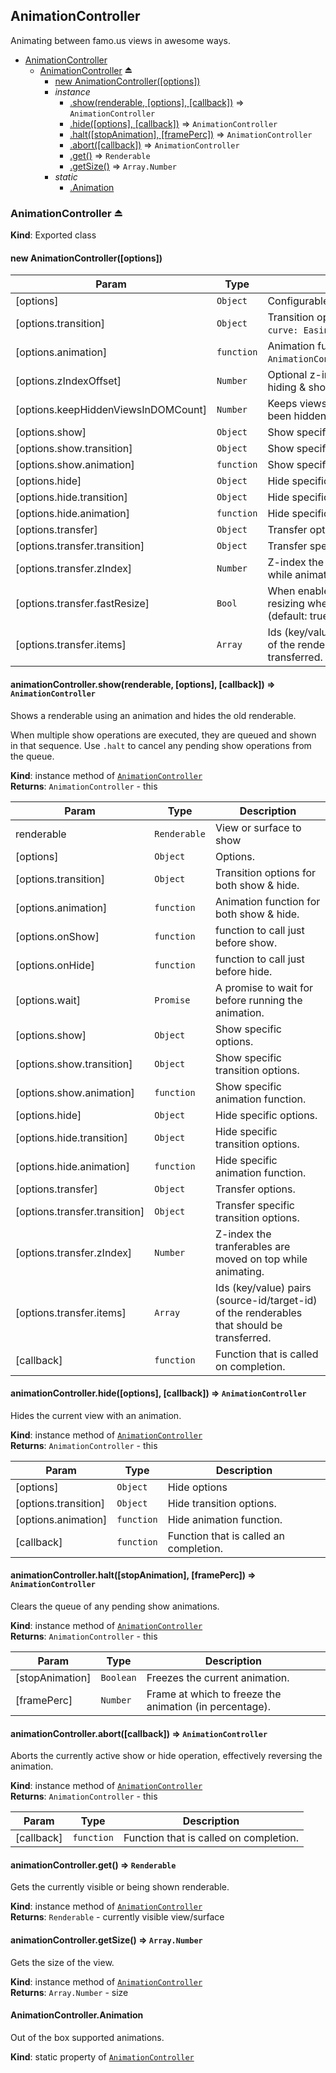 <a name="module_AnimationController"></a>
## AnimationController
Animating between famo.us views in awesome ways.


* [AnimationController](#module_AnimationController)
  * [AnimationController](#exp_module_AnimationController--AnimationController) ⏏
    * [new AnimationController([options])](#new_module_AnimationController--AnimationController_new)
    * _instance_
      * [.show(renderable, [options], [callback])](#module_AnimationController--AnimationController#show) ⇒ <code>AnimationController</code>
      * [.hide([options], [callback])](#module_AnimationController--AnimationController#hide) ⇒ <code>AnimationController</code>
      * [.halt([stopAnimation], [framePerc])](#module_AnimationController--AnimationController#halt) ⇒ <code>AnimationController</code>
      * [.abort([callback])](#module_AnimationController--AnimationController#abort) ⇒ <code>AnimationController</code>
      * [.get()](#module_AnimationController--AnimationController#get) ⇒ <code>Renderable</code>
      * [.getSize()](#module_AnimationController--AnimationController#getSize) ⇒ <code>Array.Number</code>
    * _static_
      * [.Animation](#module_AnimationController--AnimationController.Animation)

<a name="exp_module_AnimationController--AnimationController"></a>
### AnimationController ⏏
**Kind**: Exported class  
<a name="new_module_AnimationController--AnimationController_new"></a>
#### new AnimationController([options])

| Param | Type | Description |
| --- | --- | --- |
| [options] | <code>Object</code> | Configurable options. |
| [options.transition] | <code>Object</code> | Transition options (default: `{duration: 400, curve: Easing.inOutQuad}`). |
| [options.animation] | <code>function</code> | Animation function (default: `AnimationController.Animation.Slide.Left`). |
| [options.zIndexOffset] | <code>Number</code> | Optional z-index difference between the hiding & showing renderable (default: 0). |
| [options.keepHiddenViewsInDOMCount] | <code>Number</code> | Keeps views in the DOM after they have been hidden (default: 0). |
| [options.show] | <code>Object</code> | Show specific options. |
| [options.show.transition] | <code>Object</code> | Show specific transition options. |
| [options.show.animation] | <code>function</code> | Show specific animation function. |
| [options.hide] | <code>Object</code> | Hide specific options. |
| [options.hide.transition] | <code>Object</code> | Hide specific transition options. |
| [options.hide.animation] | <code>function</code> | Hide specific animation function. |
| [options.transfer] | <code>Object</code> | Transfer options. |
| [options.transfer.transition] | <code>Object</code> | Transfer specific transition options. |
| [options.transfer.zIndex] | <code>Number</code> | Z-index the tranferables are moved on top while animating (default: 10). |
| [options.transfer.fastResize] | <code>Bool</code> | When enabled, scales the renderable i.s.o. resizing when doing the transfer animation (default: true). |
| [options.transfer.items] | <code>Array</code> | Ids (key/value) pairs (source-id/target-id) of the renderables that should be transferred. |

<a name="module_AnimationController--AnimationController#show"></a>
#### animationController.show(renderable, [options], [callback]) ⇒ <code>AnimationController</code>
Shows a renderable using an animation and hides the old renderable.

When multiple show operations are executed, they are queued and
shown in that sequence. Use `.halt` to cancel any pending show
operations from the queue.

**Kind**: instance method of <code>[AnimationController](#exp_module_AnimationController--AnimationController)</code>  
**Returns**: <code>AnimationController</code> - this  

| Param | Type | Description |
| --- | --- | --- |
| renderable | <code>Renderable</code> | View or surface to show |
| [options] | <code>Object</code> | Options. |
| [options.transition] | <code>Object</code> | Transition options for both show & hide. |
| [options.animation] | <code>function</code> | Animation function for both show & hide. |
| [options.onShow] | <code>function</code> | function to call just before show. |
| [options.onHide] | <code>function</code> | function to call just before hide. |
| [options.wait] | <code>Promise</code> | A promise to wait for before running the animation. |
| [options.show] | <code>Object</code> | Show specific options. |
| [options.show.transition] | <code>Object</code> | Show specific transition options. |
| [options.show.animation] | <code>function</code> | Show specific animation function. |
| [options.hide] | <code>Object</code> | Hide specific options. |
| [options.hide.transition] | <code>Object</code> | Hide specific transition options. |
| [options.hide.animation] | <code>function</code> | Hide specific animation function. |
| [options.transfer] | <code>Object</code> | Transfer options. |
| [options.transfer.transition] | <code>Object</code> | Transfer specific transition options. |
| [options.transfer.zIndex] | <code>Number</code> | Z-index the tranferables are moved on top while animating. |
| [options.transfer.items] | <code>Array</code> | Ids (key/value) pairs (source-id/target-id) of the renderables that should be transferred. |
| [callback] | <code>function</code> | Function that is called on completion. |

<a name="module_AnimationController--AnimationController#hide"></a>
#### animationController.hide([options], [callback]) ⇒ <code>AnimationController</code>
Hides the current view with an animation.

**Kind**: instance method of <code>[AnimationController](#exp_module_AnimationController--AnimationController)</code>  
**Returns**: <code>AnimationController</code> - this  

| Param | Type | Description |
| --- | --- | --- |
| [options] | <code>Object</code> | Hide options |
| [options.transition] | <code>Object</code> | Hide transition options. |
| [options.animation] | <code>function</code> | Hide animation function. |
| [callback] | <code>function</code> | Function that is called an completion. |

<a name="module_AnimationController--AnimationController#halt"></a>
#### animationController.halt([stopAnimation], [framePerc]) ⇒ <code>AnimationController</code>
Clears the queue of any pending show animations.

**Kind**: instance method of <code>[AnimationController](#exp_module_AnimationController--AnimationController)</code>  
**Returns**: <code>AnimationController</code> - this  

| Param | Type | Description |
| --- | --- | --- |
| [stopAnimation] | <code>Boolean</code> | Freezes the current animation. |
| [framePerc] | <code>Number</code> | Frame at which to freeze the animation (in percentage). |

<a name="module_AnimationController--AnimationController#abort"></a>
#### animationController.abort([callback]) ⇒ <code>AnimationController</code>
Aborts the currently active show or hide operation, effectively
reversing the animation.

**Kind**: instance method of <code>[AnimationController](#exp_module_AnimationController--AnimationController)</code>  
**Returns**: <code>AnimationController</code> - this  

| Param | Type | Description |
| --- | --- | --- |
| [callback] | <code>function</code> | Function that is called on completion. |

<a name="module_AnimationController--AnimationController#get"></a>
#### animationController.get() ⇒ <code>Renderable</code>
Gets the currently visible or being shown renderable.

**Kind**: instance method of <code>[AnimationController](#exp_module_AnimationController--AnimationController)</code>  
**Returns**: <code>Renderable</code> - currently visible view/surface  
<a name="module_AnimationController--AnimationController#getSize"></a>
#### animationController.getSize() ⇒ <code>Array.Number</code>
Gets the size of the view.

**Kind**: instance method of <code>[AnimationController](#exp_module_AnimationController--AnimationController)</code>  
**Returns**: <code>Array.Number</code> - size  
<a name="module_AnimationController--AnimationController.Animation"></a>
#### AnimationController.Animation
Out of the box supported animations.

**Kind**: static property of <code>[AnimationController](#exp_module_AnimationController--AnimationController)</code>  
